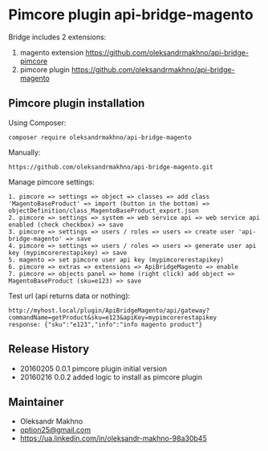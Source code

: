 # Pimcore plugin api-bridge-magento 

Bridge includes 2 extensions: 

1. magento extension https://github.com/oleksandrmakhno/api-bridge-pimcore 
2. pimcore plugin https://github.com/oleksandrmakhno/api-bridge-magento

## Pimcore plugin installation

Using Composer:  

```
composer require oleksandrmakhno/api-bridge-magento
```

Manually: 

```
https://github.com/oleksandrmakhno/api-bridge-magento.git
```

Manage pimcore settings: 

```
1. pimcore => settings => object => classes => add class 'MagentoBaseProduct' => import (button in the bottom) => objectDefinition/class_MagentoBaseProduct_export.json 
2. pimcore => settings => system => web service api => web service api enabled (check checkbox) => save 
3. pimcore => settings => users / roles => users => create user 'api-bridge-magento' => save 
4. pimcore => settings => users / roles => users => generate user api key (mypimcorerestapikey) => save 
5. magento => set pimcore user api key (mypimcorerestapikey)
6. pimcore => extras => extensions => ApiBridgeMagento => enable
7. pimcore => objects panel => home (right click) add object => MagentoBaseProduct (sku=e123) => save 
```

Test url (api returns data or nothing): 

```
http://myhost.local/plugin/ApiBridgeMagento/api/gateway?commandName=getProduct&sku=e123&apiKey=mypimcorerestapikey 
response: {"sku":"e123","info":"info magento product"}
```

## Release History

* 20160205 0.0.1 pimcore plugin initial version 
* 20160216 0.0.2 added logic to install as pimcore plugin 

## Maintainer 
* Oleksandr Makhno
* option25@gmail.com 
* <a href='https://ua.linkedin.com/in/oleksandr-makhno-98a30b45'>https://ua.linkedin.com/in/oleksandr-makhno-98a30b45</a>
